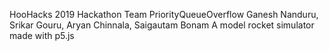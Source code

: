 HooHacks 2019 Hackathon
Team PriorityQueueOverflow
Ganesh Nanduru, Srikar Gouru, Aryan Chinnala, Saigautam Bonam
A model rocket simulator made with p5.js
